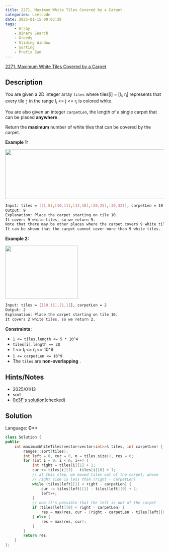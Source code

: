 ```yaml
---
title: 2271. Maximum White Tiles Covered by a Carpet
categories: Leetcode
date: 2025-01-15 00:03:29
tags:
    - Array
    - Binary Search
    - Greedy
    - Sliding Window
    - Sorting
    - Prefix Sum
---
```


[2271. Maximum White Tiles Covered by a Carpet](https://leetcode.com/problems/maximum-white-tiles-covered-by-a-carpet/description/)

## Description

You are given a 2D integer array `tiles` where tiles[i] = [l<sub>i</sub>, r<sub>i</sub>] represents that every tile `j` in the range l<sub>i</sub> <= j <= r<sub>i</sub> is colored white.

You are also given an integer `carpetLen`, the length of a single carpet that can be placed **anywhere** .

Return the **maximum**  number of white tiles that can be covered by the carpet.

**Example 1:**

<img alt="" src="https://assets.leetcode.com/uploads/2022/03/25/example1drawio3.png" style="width: 644px; height: 158px;">

```bash
Input: tiles = [[1,5],[10,11],[12,18],[20,25],[30,32]], carpetLen = 10
Output: 9
Explanation: Place the carpet starting on tile 10.
It covers 9 white tiles, so we return 9.
Note that there may be other places where the carpet covers 9 white tiles.
It can be shown that the carpet cannot cover more than 9 white tiles.
```

**Example 2:**

<img alt="" src="https://assets.leetcode.com/uploads/2022/03/24/example2drawio.png" style="width: 231px; height: 168px;">

```bash
Input: tiles = [[10,11],[1,1]], carpetLen = 2
Output: 2
Explanation: Place the carpet starting on tile 10.
It covers 2 white tiles, so we return 2.
```

**Constraints:**

- `1 <= tiles.length <= 5 * 10^4`
- `tiles[i].length == 2`s
- 1 <= l<sub>i</sub> <= r<sub>i</sub> <= 10^9
- `1 <= carpetLen <= 10^9`
- The `tiles` are **non-overlapping** .

## Hints/Notes

- 2025/01/13
- sort
- [0x3F's solution](https://leetcode.cn/problems/maximum-white-tiles-covered-by-a-carpet/solutions/1496434/by-endlesscheng-kdy9/)(checked)

## Solution

Language: **C++**

```C++
class Solution {
public:
    int maximumWhiteTiles(vector<vector<int>>& tiles, int carpetLen) {
        ranges::sort(tiles);
        int left = 0, cur = 0, n = tiles.size(), res = 0;
        for (int i = 0; i < n; i++) {
            int right = tiles[i][1] + 1;
            cur += tiles[i][1] - tiles[i][0] + 1;
            // at this step, we moved tiles out of the carpet, whose
            // right side is less than (right - carpetLen)
            while (tiles[left][1] < right - carpetLen) {
                cur -= tiles[left][1] - tiles[left][0] + 1;
                left++;
            }
            // now it's possible that the left is out of the carpet
            if (tiles[left][0] < right - carpetLen) {
                res = max(res, cur - (right - carpetLen - tiles[left][0]));
            } else {
                res = max(res, cur);
            }
        }
        return res;
    }
};
```
